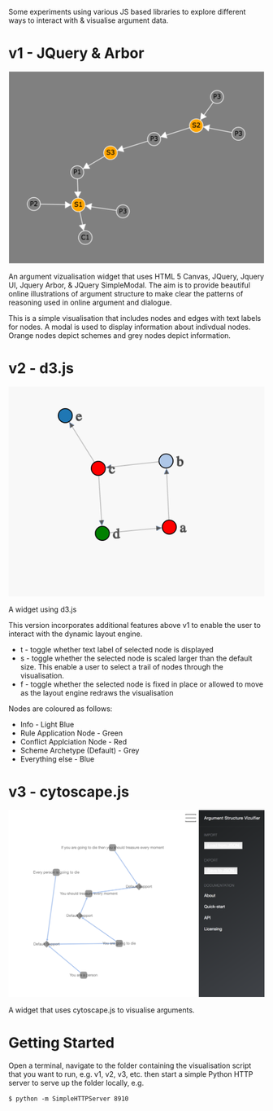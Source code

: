 Some experiments using various JS based libraries to explore different ways to interact with & visualise argument data.


v1 - JQuery & Arbor
===================

![Screenshot of v1](screenshots/v1.png)

An argument vizualisation widget that uses HTML 5 Canvas, JQuery, Jquery UI, Jquery Arbor, & JQuery SimpleModal. The aim is to provide beautiful online illustrations of argument structure to make clear the patterns of reasoning used in online argument and dialogue.

This is a simple visualisation that includes nodes and edges with text labels for nodes. A modal is used to display information about indivdual nodes. Orange nodes depict schemes and grey nodes depict information.


v2 - d3.js
==========

![Screenshot of v2](screenshots/v2.png)

A widget using d3.js

This version incorporates additional features above v1 to enable the user to interact with the dynamic layout engine.

* t - toggle whether text label of selected node is displayed
* s - toggle whether the selected node is scaled larger than the default size. This enable a user to select a trail of nodes through the visualisation.
* f - toggle whether the selected node is fixed in place or allowed to move as the layout engine redraws the visualisation

Nodes are coloured as follows:

* Info - Light Blue
* Rule Application Node - Green
* Conflict Applciation Node - Red
* Scheme Archetype (Default) - Grey
* Everything else - Blue


v3 - cytoscape.js
=================

![Screenshot of v3](screenshots/v3.png)

A widget that uses cytoscape.js to visualise arguments.


Getting Started
===============

Open a terminal, navigate to the folder containing the visualisation script that you want to run, e.g. v1, v2, v3, etc. then start a simple Python HTTP server to serve up the folder locally, e.g. 


    $ python -m SimpleHTTPServer 8910


